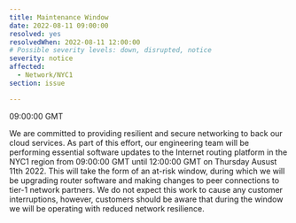 ```yaml
---
title: Maintenance Window
date: 2022-08-11 09:00:00
resolved: yes
resolvedWhen: 2022-08-11 12:00:00
# Possible severity levels: down, disrupted, notice
severity: notice
affected:
  - Network/NYC1
section: issue

---
```

09:00:00 GMT

We are committed to providing resilient and secure networking to back our cloud services. As part of this effort, our engineering team will be performing essential software updates to the Internet routing platform in the NYC1 region from 09:00:00 GMT until 12:00:00 GMT on Thursday Ausust 11th 2022. This will take the form of an at-risk window, during which we will be upgrading router software and making changes to peer connections to tier-1 network partners. We do not expect this work to cause any customer interruptions, however, customers should be aware that during the window we will be operating with reduced network resilience.
